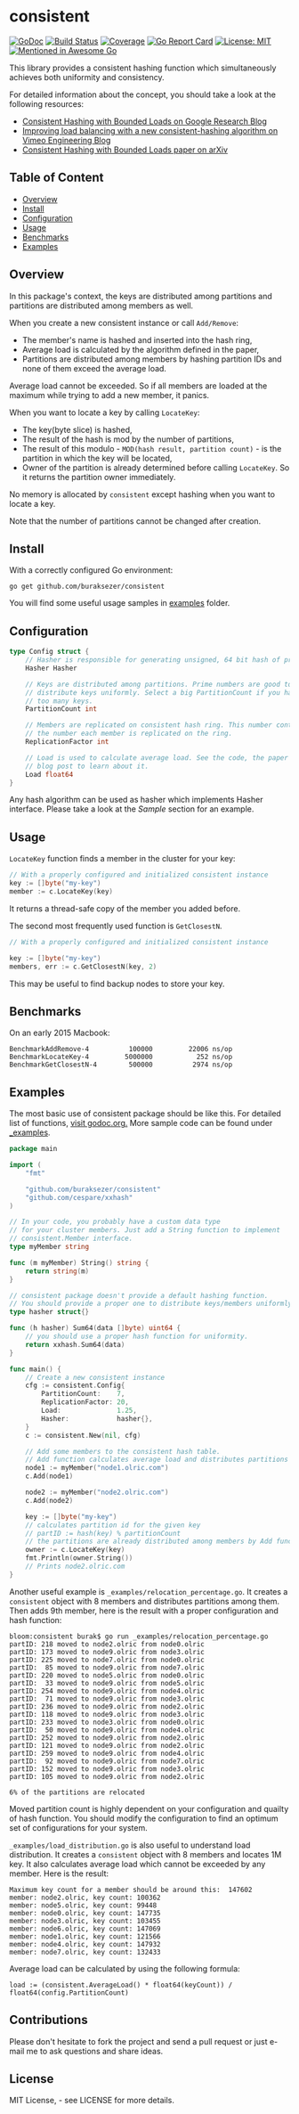 consistent
==========
[![GoDoc](http://img.shields.io/badge/godoc-reference-blue.svg?style=flat)](https://godoc.org/github.com/buraksezer/consistent) [![Build Status](https://travis-ci.org/buraksezer/consistent.svg?branch=master)](https://travis-ci.org/buraksezer/consistent) [![Coverage](http://gocover.io/_badge/github.com/buraksezer/consistent)](http://gocover.io/github.com/buraksezer/consistent) [![Go Report Card](https://goreportcard.com/badge/github.com/buraksezer/consistent)](https://goreportcard.com/report/github.com/buraksezer/consistent) [![License: MIT](https://img.shields.io/badge/License-MIT-yellow.svg)](https://opensource.org/licenses/MIT) [![Mentioned in Awesome Go](https://awesome.re/mentioned-badge.svg)](https://github.com/avelino/awesome-go)  


This library provides a consistent hashing function which simultaneously achieves both uniformity and consistency. 

For detailed information about the concept, you should take a look at the following resources:

* [Consistent Hashing with Bounded Loads on Google Research Blog](https://research.googleblog.com/2017/04/consistent-hashing-with-bounded-loads.html)
* [Improving load balancing with a new consistent-hashing algorithm on Vimeo Engineering Blog](https://medium.com/vimeo-engineering-blog/improving-load-balancing-with-a-new-consistent-hashing-algorithm-9f1bd75709ed)
* [Consistent Hashing with Bounded Loads paper on arXiv](https://arxiv.org/abs/1608.01350)

Table of Content
----------------

- [Overview](#overview)
- [Install](#install)
- [Configuration](#configuration)
- [Usage](#usage)
- [Benchmarks](#benchmarks)
- [Examples](#examples)

Overview
--------

In this package's context, the keys are distributed among partitions and partitions are distributed among members as well. 

When you create a new consistent instance or call `Add/Remove`:

* The member's name is hashed and inserted into the hash ring,
* Average load is calculated by the algorithm defined in the paper,
* Partitions are distributed among members by hashing partition IDs and none of them exceed the average load.

Average load cannot be exceeded. So if all members are loaded at the maximum while trying to add a new member, it panics.

When you want to locate a key by calling `LocateKey`:

* The key(byte slice) is hashed,
* The result of the hash is mod by the number of partitions,
* The result of this modulo - `MOD(hash result, partition count)` - is the partition in which the key will be located,
* Owner of the partition is already determined before calling `LocateKey`. So it returns the partition owner immediately.

No memory is allocated by `consistent` except hashing when you want to locate a key.

Note that the number of partitions cannot be changed after creation. 

Install
-------

With a correctly configured Go environment:

```
go get github.com/buraksezer/consistent
```

You will find some useful usage samples in [examples](https://github.com/buraksezer/consistent/tree/master/_examples) folder.

Configuration
-------------

```go
type Config struct {
	// Hasher is responsible for generating unsigned, 64 bit hash of provided byte slice.
	Hasher Hasher

	// Keys are distributed among partitions. Prime numbers are good to
	// distribute keys uniformly. Select a big PartitionCount if you have
	// too many keys.
	PartitionCount int

	// Members are replicated on consistent hash ring. This number controls
	// the number each member is replicated on the ring.
	ReplicationFactor int

	// Load is used to calculate average load. See the code, the paper and Google's 
	// blog post to learn about it.
	Load float64
}
```

Any hash algorithm can be used as hasher which implements Hasher interface. Please take a look at the *Sample* section for an example.

Usage
-----

`LocateKey` function finds a member in the cluster for your key:
```go
// With a properly configured and initialized consistent instance
key := []byte("my-key")
member := c.LocateKey(key)
```
It returns a thread-safe copy of the member you added before.

The second most frequently used function is `GetClosestN`. 

```go
// With a properly configured and initialized consistent instance

key := []byte("my-key")
members, err := c.GetClosestN(key, 2)
```

This may be useful to find backup nodes to store your key.

Benchmarks
----------
On an early 2015 Macbook:

```
BenchmarkAddRemove-4     	  100000	     22006 ns/op
BenchmarkLocateKey-4     	 5000000	       252 ns/op
BenchmarkGetClosestN-4   	  500000	      2974 ns/op
```

Examples
--------

The most basic use of consistent package should be like this. For detailed list of functions, [visit godoc.org.](https://godoc.org/github.com/buraksezer/consistent)
More sample code can be found under [_examples](https://github.com/buraksezer/consistent/tree/master/_examples).

```go
package main

import (
	"fmt"

	"github.com/buraksezer/consistent"
	"github.com/cespare/xxhash"
)

// In your code, you probably have a custom data type 
// for your cluster members. Just add a String function to implement 
// consistent.Member interface.
type myMember string

func (m myMember) String() string {
	return string(m)
}

// consistent package doesn't provide a default hashing function. 
// You should provide a proper one to distribute keys/members uniformly.
type hasher struct{}

func (h hasher) Sum64(data []byte) uint64 {
	// you should use a proper hash function for uniformity.
	return xxhash.Sum64(data)
}

func main() {
	// Create a new consistent instance
	cfg := consistent.Config{
		PartitionCount:    7,
		ReplicationFactor: 20,
		Load:              1.25,
		Hasher:            hasher{},
	}
	c := consistent.New(nil, cfg)

	// Add some members to the consistent hash table.
	// Add function calculates average load and distributes partitions over members
	node1 := myMember("node1.olric.com")
	c.Add(node1)

	node2 := myMember("node2.olric.com")
	c.Add(node2)

	key := []byte("my-key")
	// calculates partition id for the given key
	// partID := hash(key) % partitionCount
	// the partitions are already distributed among members by Add function.
	owner := c.LocateKey(key)
	fmt.Println(owner.String())
	// Prints node2.olric.com
}
```

Another useful example is `_examples/relocation_percentage.go`. It creates a `consistent` object with 8 members and distributes partitions among them. Then adds 9th member, 
here is the result with a proper configuration and hash function:

```
bloom:consistent burak$ go run _examples/relocation_percentage.go
partID: 218 moved to node2.olric from node0.olric
partID: 173 moved to node9.olric from node3.olric
partID: 225 moved to node7.olric from node0.olric
partID:  85 moved to node9.olric from node7.olric
partID: 220 moved to node5.olric from node0.olric
partID:  33 moved to node9.olric from node5.olric
partID: 254 moved to node9.olric from node4.olric
partID:  71 moved to node9.olric from node3.olric
partID: 236 moved to node9.olric from node2.olric
partID: 118 moved to node9.olric from node3.olric
partID: 233 moved to node3.olric from node0.olric
partID:  50 moved to node9.olric from node4.olric
partID: 252 moved to node9.olric from node2.olric
partID: 121 moved to node9.olric from node2.olric
partID: 259 moved to node9.olric from node4.olric
partID:  92 moved to node9.olric from node7.olric
partID: 152 moved to node9.olric from node3.olric
partID: 105 moved to node9.olric from node2.olric

6% of the partitions are relocated
```

Moved partition count is highly dependent on your configuration and quailty of hash function. You should modify the configuration to find an optimum set of configurations
for your system.

`_examples/load_distribution.go` is also useful to understand load distribution. It creates a `consistent` object with 8 members and locates 1M key. It also calculates average 
load which cannot be exceeded by any member. Here is the result:

```
Maximum key count for a member should be around this:  147602
member: node2.olric, key count: 100362
member: node5.olric, key count: 99448
member: node0.olric, key count: 147735
member: node3.olric, key count: 103455
member: node6.olric, key count: 147069
member: node1.olric, key count: 121566
member: node4.olric, key count: 147932
member: node7.olric, key count: 132433
```

Average load can be calculated by using the following formula:

```
load := (consistent.AverageLoad() * float64(keyCount)) / float64(config.PartitionCount)
```

Contributions
-------------
Please don't hesitate to fork the project and send a pull request or just e-mail me to ask questions and share ideas.

License
-------
MIT License, - see LICENSE for more details.
